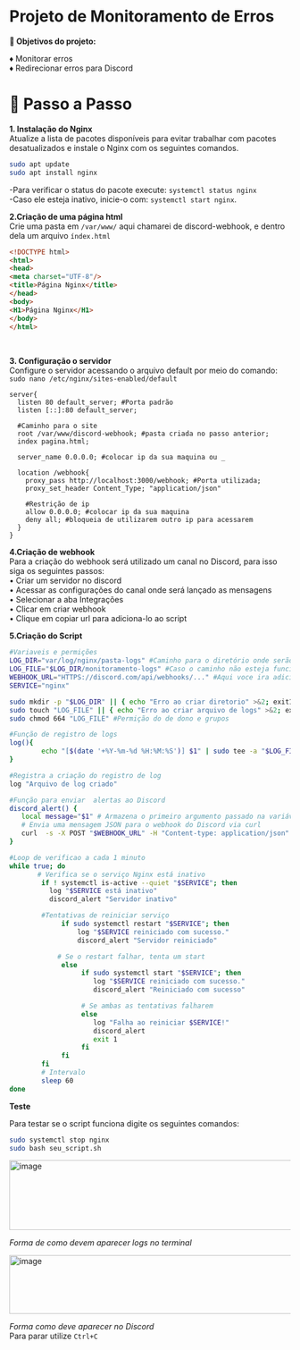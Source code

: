 # Projeto de Monitoramento de Erros
**🎯 Objetivos do projeto:**<br>

♦ Monitorar erros<br>
♦ Redirecionar erros para Discord
<br>
# 📌 Passo a Passo <br> 
**1. Instalação do Nginx**  <br>
Atualize a lista de pacotes disponíveis para evitar trabalhar com pacotes desatualizados e instale o Nginx com os seguintes comandos. <br>
```bash
sudo apt update
sudo apt install nginx
```
-Para verificar o status do pacote execute: `systemctl status nginx` <br>
-Caso ele esteja inativo, inicie-o com:  `systemctl start nginx`.<br>

**2.Criação de uma página html**<br>
Crie uma pasta em `/var/www/` aqui chamarei de discord-webhook, e dentro dela um arquivo `índex.html`
```html
<!DOCTYPE html>
<html>
<head>
<meta charset="UTF-8"/>
<title>Página Nginx</title>
</head>
<body>
<H1>Página Nginx</H1>
</body>
</html>
```
<br>

**3. Configuração o servidor** <br>
Configure o servidor acessando o arquivo default por meio do comando: `sudo nano /etc/nginx/sites-enabled/default` 

```nginx
server{
  listen 80 default_server; #Porta padrão
  listen [::]:80 default_server;

  #Caminho para o site
  root /var/www/discord-webhook; #pasta criada no passo anterior;
  index pagina.html;
  
  server_name 0.0.0.0; #colocar ip da sua maquina ou _

  location /webhook{
    proxy_pass http://localhost:3000/webhook; #Porta utilizada;
    proxy_set_header Content_Type; "application/json"

    #Restrição de ip
    allow 0.0.0.0; #colocar ip da sua maquina
    deny all; #bloqueia de utilizarem outro ip para acessarem
  }
}
```
**4.Criação de webhook**<br>
Para a criação do webhook será utilizado um canal no Discord, para isso siga os seguintes passos:<br>
• Criar um servidor no discord<br>
• Acessar as configurações do canal onde será lançado as mensagens<br>
• Selecionar a aba Integrações<br>
• Clicar em criar webhook<br>
• Clique em copiar url para adiciona-lo ao script 


**5.Criação do Script**

```bash
#Variaveis e permições
LOG_DIR="var/log/nginx/pasta-logs" #Caminho para o diretório onde serão armazenados os arquivo de logs
LOG_FILE="$LOG_DIR/monitoramento-logs" #Caso o caminho não esteja funcionando tente desta forma
WEBHOOK_URL="HTTPS://discord.com/api/webhooks/..." #Aqui voce ira adicionar a url do Webhook
SERVICE="nginx"

sudo mkdir -p "$LOG_DIR" || { echo "Erro ao criar diretorio" >&2; exit1; } # Cria diretório de logs 
sudo touch "LOG_FILE" || { echo "Erro ao criar arquivo de logs" >&2; exit1; } # Cria o arquivo de logs vazio
sudo chmod 664 "LOG_FILE" #Permição do de dono e grupos

#Função de registro de logs
log(){
        echo "[$(date '+%Y-%m-%d %H:%M:%S')] $1" | sudo tee -a "$LOG_FILE" # Formata com hora e grava no arquivo de log
}

#Registra a criação do registro de log
log "Arquivo de log criado"

#Função para enviar  alertas ao Discord
discord_alert() {
   local message="$1" # Armazena o primeiro argumento passado na variável
   # Envia uma mensagem JSON para o webhook do Discord via curl
   curl  -s -X POST "$WEBHOOK_URL" -H "Content-type: application/json" -d "{\"content\" :\"$message\"}"
}

#Loop de verificao a cada 1 minuto
while true; do
       # Verifica se o serviço Nginx está inativo
        if ! systemctl is-active --quiet "$SERVICE"; then
          log "$SERVICE está inativo"
          discord_alert "Servidor inativo"

        #Tentativas de reiniciar serviço
             if sudo systemctl restart "$SERVICE"; then
                 log "$SERVICE reiniciado com sucesso."
                 discord_alert "Servidor reiniciado"

            # Se o restart falhar, tenta um start
             else
                  if sudo systemctl start "$SERVICE"; then
                     log "$SERVICE reiniciado com sucesso."
                     discord_alert "Reiniciado com sucesso"

                  # Se ambas as tentativas falharem
                  else
                     log "Falha ao reiniciar $SERVICE!"
                     discord_alert
                     exit 1
                  fi 
             fi
        fi
        # Intervalo 
        sleep 60
done
```

**Teste**

Para testar se o script funciona digite os seguintes comandos:

```bash
sudo systemctl stop nginx
sudo bash seu_script.sh
```
<img width="514" height="125" alt="image" align="center" src="https://github.com/user-attachments/assets/ab5c9f38-13af-4393-8b9d-cdc3b807c49d" />

*Forma de como devem aparecer logs no terminal*

<img width="514" height="105" alt="image" align="center" src="https://github.com/user-attachments/assets/20a7e9a1-9b68-4c7c-9b4c-11dd6ac62765" />

*Forma como deve aparecer no Discord* <br>
Para parar utilize `Ctrl+C`

